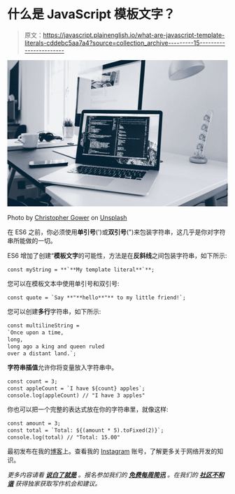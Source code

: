 # 什么是 JavaScript 模板文字？

> 原文：<https://javascript.plainenglish.io/what-are-javascript-template-literals-cddebc5aa7a4?source=collection_archive---------15----------------------->

![](img/917e9a2c5696d5ab7a2c78626255d91c.png)

Photo by [Christopher Gower](https://unsplash.com/@cgower?utm_source=unsplash&utm_medium=referral&utm_content=creditCopyText) on [Unsplash](https://unsplash.com/)

在 ES6 之前，你必须使用**单引号**(')或**双引号**(")来包装字符串，这几乎是你对字符串所能做的一切。

ES6 增加了创建“**模板文字**的可能性，方法是在**反斜线**之间包装字符串，如下所示:

```
const myString = **`**My template literal**`**;
```

您可以在模板文本中使用单引号和双引号:

```
const quote = `Say **"**hello**"** to my little friend!`;
```

您可以创建**多行**字符串，如下所示:

```
const multilineString =
`Once upon a time, 
long,
long ago a king and queen ruled
over a distant land.`;
```

**字符串插值**允许你将变量放入字符串中。

```
const count = 3;
const appleCount = `I have ${count} apples`;
console.log(appleCount) // "I have 3 apples"
```

你也可以把一个完整的表达式放在你的字符串里，就像这样:

```
const amount = 3;
const total = `Total: ${(amount * 5).toFixed(2)}`;
console.log(total) // "Total: 15.00"
```

最初发布在我的[博客](https://blog.ludivineachouri.com/)上。查看我的 [Instagram](https://www.instagram.com/la.dev/) 账号，了解更多关于网络开发的知识。

*更多内容请看* [***说白了就是***](http://plainenglish.io/) *。报名参加我们的* [***免费每周简讯***](http://newsletter.plainenglish.io/) *。在我们的* [***社区不和谐***](https://discord.gg/GtDtUAvyhW) *获得独家获取写作机会和建议。*